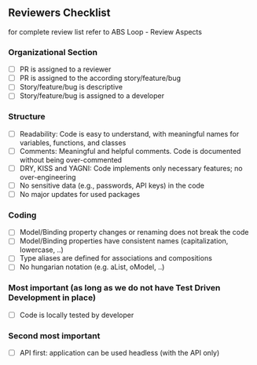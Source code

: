 ## Reviewers Checklist

for complete review list refer to ABS Loop - Review Aspects

### Organizational Section

- [ ] PR is assigned to a reviewer
- [ ] PR is assigned to the according story/feature/bug
- [ ] Story/feature/bug is descriptive
- [ ] Story/feature/bug is assigned to a developer

### Structure

- [ ] Readability: Code is easy to understand, with meaningful names for variables, functions, and classes
- [ ] Comments: Meaningful and helpful comments. Code is documented without being over-commented
- [ ] DRY, KISS and YAGNI: Code implements only necessary features; no over-engineering
- [ ] No sensitive data (e.g., passwords, API keys) in the code
- [ ] No major updates for used packages

### Coding

- [ ] Model/Binding property changes or renaming does not break the code
- [ ] Model/Binding properties have consistent names (capitalization, lowercase, ..)
- [ ] Type aliases are defined for associations and compositions
- [ ] No hungarian notation (e.g. aList, oModel, ..)

### Most important (as long as we do not have Test Driven Development in place)

- [ ] Code is locally tested by developer

### Second most important

- [ ] API first: application can be used headless (with the API only)
